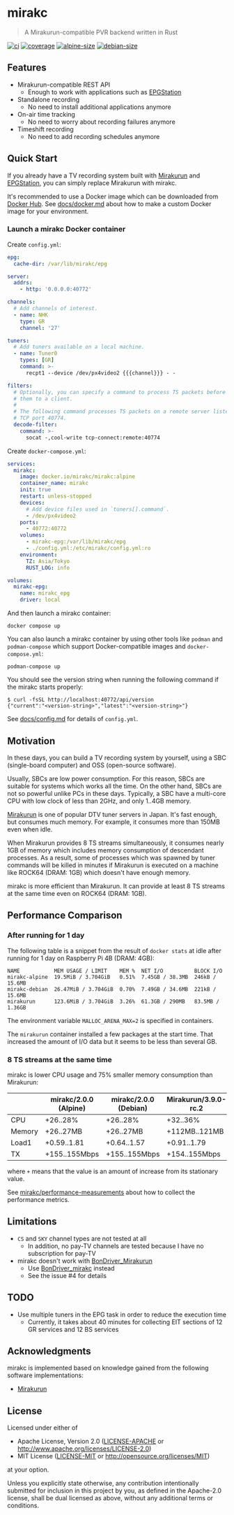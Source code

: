 # mirakc

> A Mirakurun-compatible PVR backend written in Rust

[![ci](https://github.com/mirakc/mirakc/actions/workflows/ci.yml/badge.svg)](https://github.com/mirakc/mirakc/actions/workflows/ci.yml)
[![coverage](https://codecov.io/gh/mirakc/mirakc/branch/main/graph/badge.svg?token=EP5rQLo3Rv)](https://codecov.io/gh/mirakc/mirakc)
[![alpine-size](https://img.shields.io/docker/image-size/mirakc/mirakc/alpine?label=alpine)](https://hub.docker.com/r/mirakc/mirakc/tags?page=1&name=alpine)
[![debian-size](https://img.shields.io/docker/image-size/mirakc/mirakc/debian?label=debian)](https://hub.docker.com/r/mirakc/mirakc/tags?page=1&name=debian)

## Features

* Mirakurun-compatible REST API
  * Enough to work with applications such as [EPGStation]
* Standalone recording
  * No need to install additional applications anymore
* On-air time tracking
  * No need to worry about recording failures anymore
* Timeshift recording
  * No need to add recording schedules anymore

## Quick Start

If you already have a TV recording system built with [Mirakurun] and
[EPGStation], you can simply replace Mirakurun with mirakc.

It's recommended to use a Docker image which can be downloaded from [Docker Hub].
See [docs/docker.md](./docs/docker.md) about how to make a custom Docker image
for your environment.

### Launch a mirakc Docker container

Create `config.yml`:

```yaml
epg:
  cache-dir: /var/lib/mirakc/epg

server:
  addrs:
    - http: '0.0.0.0:40772'

channels:
  # Add channels of interest.
  - name: NHK
    type: GR
    channel: '27'

tuners:
  # Add tuners available on a local machine.
  - name: Tuner0
    types: [GR]
    command: >-
      recpt1 --device /dev/px4video2 {{{channel}}} - -

filters:
  # Optionally, you can specify a command to process TS packets before sending
  # them to a client.
  #
  # The following command processes TS packets on a remote server listening on
  # TCP port 40774.
  decode-filter:
    command: >-
      socat -,cool-write tcp-connect:remote:40774
```

Create `docker-compose.yml`:

```yaml
services:
  mirakc:
    image: docker.io/mirakc/mirakc:alpine
    container_name: mirakc
    init: true
    restart: unless-stopped
    devices:
      # Add device files used in `tuners[].command`.
      - /dev/px4video2
    ports:
      - 40772:40772
    volumes:
      - mirakc-epg:/var/lib/mirakc/epg
      - ./config.yml:/etc/mirakc/config.yml:ro
    environment:
      TZ: Asia/Tokyo
      RUST_LOG: info

volumes:
  mirakc-epg:
    name: mirakc_epg
    driver: local
```

And then launch a mirakc container:

```shell
docker compose up
```

You can also launch a mirakc container by using other tools like `podman` and
`podman-compose` which support Docker-compatible images and
`docker-compose.yml`:

```shell
podman-compose up
```

You should see the version string when running the following command if the
mirakc starts properly:

```console
$ curl -fsSL http://localhost:40772/api/version
{"current":"<version-string>","latest":"<version-string>"}
```

See [docs/config.md](./docs/config.md) for details of `config.yml`.

## Motivation

In these days, you can build a TV recording system by yourself, using a SBC
(single-board computer) and OSS (open-source software).

Usually, SBCs are low power consumption.  For this reason, SBCs are suitable for
systems which works all the time.  On the other hand, SBCs are not so powerful
unlike PCs in these days.  Typically, a SBC have a multi-core CPU with low clock
of less than 2GHz, and only 1..4GB memory.

[Mirakurun] is one of popular DTV tuner servers in Japan.  It's fast enough, but
consumes much memory.  For example, it consumes more than 150MB even when idle.

When Mirakurun provides 8 TS streams simultaneously,  it consumes nearly 1GB of
memory which includes memory consumption of descendant processes.  As a result,
some of processes which was spawned by tuner commands will be killed in minutes
if Mirakurun is executed on a machine like ROCK64 (DRAM: 1GB) which doesn't have
enough memory.

mirakc is more efficient than Mirakurun.  It can provide at least 8 TS streams
at the same time even on ROCK64 (DRAM: 1GB).

## Performance Comparison

### After running for 1 day

The following table is a snippet from the result of `docker stats` at idle after
running for 1 day on Raspberry Pi 4B (DRAM: 4GB):

```
NAME           MEM USAGE / LIMIT    MEM %  NET I/O          BLOCK I/O
mirakc-alpine  19.5MiB / 3.704GiB   0.51%  7.45GB / 38.3MB  246kB / 15.6MB
mirakc-debian  26.47MiB / 3.704GiB  0.70%  7.49GB / 34.6MB  221kB / 15.6MB
mirakurun      123.6MiB / 3.704GiB  3.26%  61.3GB / 290MB   83.5MB / 1.36GB
```

The environment variable `MALLOC_ARENA_MAX=2` is specified in containers.

The `mirakurun` container installed a few packages at the start time.  That
increased the amount of I/O data but it seems to be less than several GB.

### 8 TS streams at the same time

mirakc is lower CPU usage and 75% smaller memory consumption than Mirakurun:

|        | mirakc/2.0.0 (Alpine) | mirakc/2.0.0 (Debian) | Mirakurun/3.9.0-rc.2 |
|--------|-----------------------|-----------------------|----------------------|
| CPU    | +26..28%              | +26..28%              | +32..36%             |
| Memory | +26..27MB             | +26..27MB             | +112MB..121MB        |
| Load1  | +0.59..1.81           | +0.64..1.57           | +0.91..1.79          |
| TX     | +155..155Mbps         | +155..155Mbps         | +154..155Mbps        |

where `+` means that the value is an amount of increase from its stationary value.

See [mirakc/performance-measurements] about how to collect the performance metrics.

## Limitations

* `CS` and `SKY` channel types are not tested at all
  * In addition, no pay-TV channels are tested because I have no subscription
    for pay-TV
* mirakc doesn't work with [BonDriver_Mirakurun]
  * Use [BonDriver_mirakc] instead
  * See the issue #4 for details

## TODO

* Use multiple tuners in the EPG task in order to reduce the execution time
  * Currently, it takes about 40 minutes for collecting EIT sections of 12 GR
    services and 12 BS services

## Acknowledgments

mirakc is implemented based on knowledge gained from the following software
implementations:

* [Mirakurun]

## License

Licensed under either of

* Apache License, Version 2.0
  ([LICENSE-APACHE] or http://www.apache.org/licenses/LICENSE-2.0)
* MIT License
  ([LICENSE-MIT] or http://opensource.org/licenses/MIT)

at your option.

Unless you explicitly state otherwise, any contribution intentionally submitted
for inclusion in this project by you, as defined in the Apache-2.0 license,
shall be dual licensed as above, without any additional terms or conditions.

[Mirakurun]: https://github.com/Chinachu/Mirakurun
[EPGStation]: https://github.com/l3tnun/EPGStation
[Docker Hub]: https://hub.docker.com/r/mirakc/mirakc
[mirakc/performance-measurements]: https://github.com/mirakc/performance-measurements
[BonDriver_Mirakurun]: https://github.com/Chinachu/BonDriver_Mirakurun
[BonDriver_mirakc]: https://github.com/epgdatacapbon/BonDriver_mirakc
[LICENSE-APACHE]: ./LICENSE-APACHE
[LICENSE-MIT]: ./LICENSE-MIT
